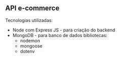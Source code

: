 ## API e-commerce

Tecnologias utilizadas:

* Node com Express JS - para criação do backend
* MongoDB - para banco de dados 
  bibliotecas:
    - nodemon
    - mongoose
    - dotenv